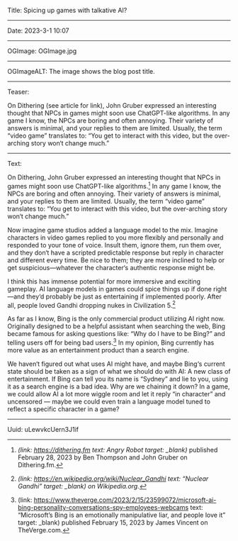 Title: Spicing up games with talkative AI?

----

Date: 2023-3-1 10:07

----

OGImage: OGImage.jpg

----

OGImageALT: The image shows the blog post title.

----

Teaser:

On Dithering (see article for link), John Gruber expressed an interesting thought that NPCs in games might soon use ChatGPT-like algorithms. In any game I know, the NPCs are boring and often annoying. Their variety of answers is minimal, and your replies to them are limited. Usually, the term “video game” translates to: “You get to interact with this video, but the over-arching story won‘t change much.”

----

Text:

On Dithering, John Gruber expressed an interesting thought that NPCs in games might soon use ChatGPT-like algorithms.[^dithering] In any game I know, the NPCs are boring and often annoying. Their variety of answers is minimal, and your replies to them are limited. Usually, the term “video game” translates to: “You get to interact with this video, but the over-arching story won‘t change much.”

[^dithering]: <cite>(link: https://dithering.fm text: Angry Robot target: _blank)</cite> published February 28, 2023 by Ben Thompson and John Gruber on Dithering.fm.

Now imagine game studios added a language model to the mix. Imagine characters in video games replied to you more flexibly and personally and responded to your tone of voice. Insult them, ignore them, run them over, and they don‘t have a scripted predictable response but reply in character and different every time. Be nice to them; they are more inclined to help or get suspicious—whatever the character‘s authentic response might be.

I think this has immense potential for more immersive and exciting gameplay. AI language models in games could spice things up if done right—and they‘d probably be just as entertaining if implemented poorly. After all, people loved Gandhi dropping nukes in Civilization 5.[^ghandi]

[^ghandi]: <cite>(link: https://en.wikipedia.org/wiki/Nuclear_Gandhi text: “Nuclear Gandhi” target: _blank) on Wikipedia.org.

As far as I know, Bing is the only commercial product utilizing AI right now. Originally designed to be a helpful assistant when searching the web, Bing became famous for asking questions like: “Why do I have to be Bing?” and telling users off for being bad users.[^theverge] In my opinion, Bing currently has more value as an entertainment product than a search engine.

[^theverge]: (link: https://www.theverge.com/2023/2/15/23599072/microsoft-ai-bing-personality-conversations-spy-employees-webcams text: “Microsoft’s Bing is an emotionally manipulative liar, and people love it” target: _blank) published February 15, 2023 by James Vincent on TheVerge.com.

We haven‘t figured out what uses AI might have, and maybe Bing‘s current state should be taken as a sign of what we should do with AI: A new class of entertainment. If Bing can tell you its name is “Sydney” and lie to you, using it as a search engine is a bad idea. Why are we chaining it down? In a game, we could allow AI a lot more wiggle room and let it reply “in character” and uncensored — maybe we could even train a language model tuned to reflect a specific character in a game?

----

Uuid: uLewvkcUern3J1if
